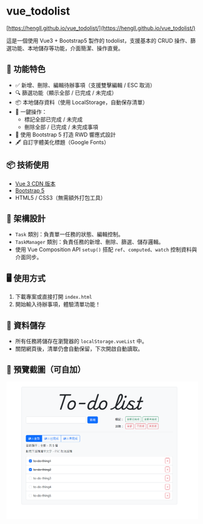 # vue_todolist

[https://hengll.github.io/vue_todolist/](https://hengll.github.io/vue_todolist/)

這是一個使用 Vue3 + Bootstrap5 製作的 todolist，支援基本的 CRUD 操作、篩選功能、本地儲存等功能，介面簡潔、操作直覺。

## 🚀 功能特色

- ✅ 新增、刪除、編輯待辦事項（支援雙擊編輯 / ESC 取消）
- 🔍 篩選功能（顯示全部 / 已完成 / 未完成）
- 📦 本地儲存資料（使用 LocalStorage，自動保存清單）
- 📌 一鍵操作：
  - 標記全部已完成 / 未完成
  - 刪除全部 / 已完成 / 未完成事項
- 🎨 使用 Bootstrap 5 打造 RWD 響應式設計
- 🖋 自訂字體美化標題（Google Fonts）

## 📦 技術使用

- [Vue 3 CDN 版本](https://vuejs.org/)
- [Bootstrap 5](https://getbootstrap.com/)
- HTML5 / CSS3（無需額外打包工具）

## 🧠 架構設計

- `Task` 類別：負責單一任務的狀態、編輯控制。
- `TaskManager` 類別：負責任務的新增、刪除、篩選、儲存邏輯。
- 使用 Vue Composition API `setup()` 搭配 `ref`、`computed`、`watch` 控制資料與介面同步。

## 🖥️ 使用方式

1. 下載專案或直接打開 `index.html`
2. 開始輸入待辦事項，體驗清單功能！

## 📁 資料儲存

- 所有任務將儲存在瀏覽器的 `localStorage.vueList` 中。
- 關閉網頁後，清單仍會自動保留，下次開啟自動讀取。

## 🧪 預覽截圖（可自加）

![img](/img.PNG)
